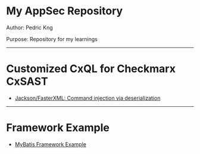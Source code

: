 # My AppSec Repository
Author:   Pedric Kng

Purpose:  Repository for my learnings
***

# Customized CxQL for Checkmarx CxSAST  
* [Jackson/FasterXML: Command injection via deserialization](jackson/README.md)

***
# Framework Example
* [MyBatis Framework Example](mybatis-test)
